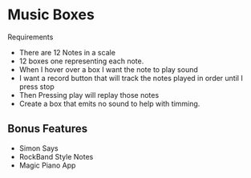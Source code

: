Music Boxes
===========

Requirements

-   There are 12 Notes in a scale
-   12 boxes one representing each note.
-   When I hover over a box I want the note to play sound
-   I want a record button that will track the notes played in order until I press stop
-   Then Pressing play will replay those notes
-   Create a box that emits no sound to help with timming.

Bonus Features
--------------
-   Simon Says
-   RockBand Style Notes
-   Magic Piano App